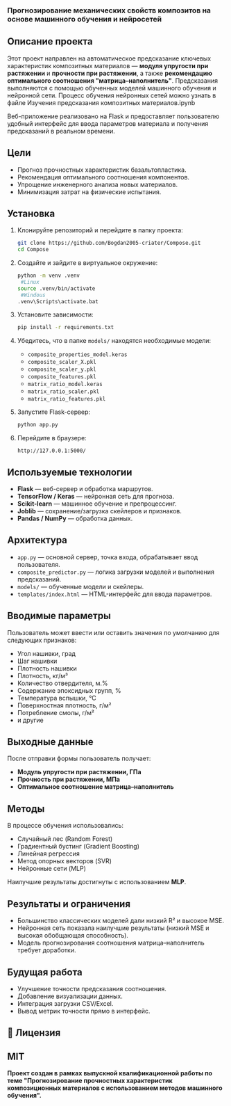 ### **Прогнозирование механических свойств композитов на основе машинного обучения и нейросетей**

## Описание проекта

Этот проект направлен на автоматическое предсказание ключевых характеристик композитных материалов — **модуля упругости при растяжении** и **прочности при растяжении**, а также **рекомендацию оптимального соотношения "матрица–наполнитель"**. Предсказания выполняются с помощью обученных моделей машинного обучения и нейронной сети. Процесс обучения нейронных сетей можно узнать в файле Изучения предсказания композитных материалов.ipynb

Веб-приложение реализовано на Flask и предоставляет пользователю удобный интерфейс для ввода параметров материала и получения предсказаний в реальном времени.

## Цели

- Прогноз прочностных характеристик базальтопластика.
- Рекомендация оптимального соотношения компонентов.
- Упрощение инженерного анализа новых материалов.
- Минимизация затрат на физические испытания.

## Установка

1. Клонируйте репозиторий и перейдите в папку проекта:
   ```bash
   git clone https://github.com/Bogdan2005-criater/Compose.git
   cd Compose
2. Создайте и зайдите в виртуальное окружение:
   ```bash
   python -m venv .venv
    #Linux
   source .venv/bin/activate
    #Windous
   .venv\Scripts\activate.bat
   ```

2. Установите зависимости:

   ```bash
   pip install -r requirements.txt
   ```

3. Убедитесь, что в папке `models/` находятся необходимые модели:

   * `composite_properties_model.keras`
   * `composite_scaler_X.pkl`
   * `composite_scaler_y.pkl`
   * `composite_features.pkl`
   * `matrix_ratio_model.keras`
   * `matrix_ratio_scaler.pkl`
   * `matrix_ratio_features.pkl`

4. Запустите Flask-сервер:

   ```bash
   python app.py
   ```

5. Перейдите в браузере:

   ```
   http://127.0.0.1:5000/
   ```

## Используемые технологии

* **Flask** — веб-сервер и обработка маршрутов.
* **TensorFlow / Keras** — нейронная сеть для прогноза.
* **Scikit-learn** — машинное обучение и препроцессинг.
* **Joblib** — сохранение/загрузка скейлеров и признаков.
* **Pandas / NumPy** — обработка данных.

##  Архитектура

* `app.py` — основной сервер, точка входа, обрабатывает ввод пользователя.
* `composite_predictor.py` — логика загрузки моделей и выполнения предсказаний.
* `models/` — обученные модели и скейлеры.
* `templates/index.html` — HTML-интерфейс для ввода параметров.

##  Вводимые параметры

Пользователь может ввести или оставить значения по умолчанию для следующих признаков:

* Угол нашивки, град
* Шаг нашивки
* Плотность нашивки
* Плотность, кг/м³
* Количество отвердителя, м.%
* Содержание эпоксидных групп, %
* Температура вспышки, °С
* Поверхностная плотность, г/м²
* Потребление смолы, г/м²
* и другие

## Выходные данные

После отправки формы пользователь получает:

* **Модуль упругости при растяжении, ГПа**
* **Прочность при растяжении, МПа**
* **Оптимальное соотношение матрица–наполнитель**

##  Методы

В процессе обучения использовались:

* Случайный лес (Random Forest)
* Градиентный бустинг (Gradient Boosting)
* Линейная регрессия
* Метод опорных векторов (SVR)
* Нейронные сети (MLP)

Наилучшие результаты достигнуты с использованием **MLP**.

##  Результаты и ограничения

* Большинство классических моделей дали низкий R² и высокое MSE.
* Нейронная сеть показала наилучшие результаты (низкий MSE и высокая обобщающая способность).
* Модель прогнозирования соотношения матрица–наполнитель требует доработки.

## Будущая работа

* Улучшение точности предсказания соотношения.
* Добавление визуализации данных.
* Интеграция загрузки CSV/Excel.
* Вывод метрик точности прямо в интерфейс.

## 🧾 Лицензия

MIT 
---

**Проект создан в рамках выпускной квалификационной работы по теме "Прогнозирование прочностных характеристик композиционных материалов с использованием методов машинного обучения".**

